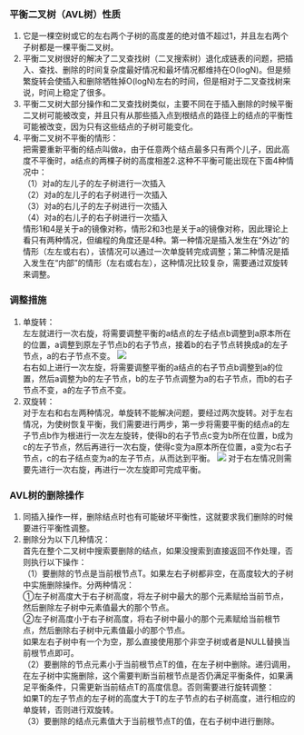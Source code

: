 ### 平衡二叉树（AVL树）性质
1. 它是一棵空树或它的左右两个子树的高度差的绝对值不超过1，并且左右两个子树都是一棵平衡二叉树。
2. 平衡二叉树很好的解决了二叉查找树（二叉搜索树）退化成链表的问题，把插入、查找、删除的时间复杂度最好情况和最坏情况都维持在O(logN)。但是频繁旋转会使插入和删除牺牲掉O(logN)左右的时间，但是相对于二叉查找树来说，时间上稳定了很多。
3. 平衡二叉树大部分操作和二叉查找树类似，主要不同在于插入删除的时候平衡二叉树可能被改变，并且只有从那些插入点到根结点的路径上的结点的平衡性可能被改变，因为只有这些结点的子树可能变化。
4. 平衡二叉树不平衡的情形：  
把需要重新平衡的结点叫做a，由于任意两个结点最多只有两个儿子，因此高度不平衡时，a结点的两棵子树的高度相差2.这种不平衡可能出现在下面4种情况中：  
（1）对a的左儿子的左子树进行一次插入  
（2）对a的左儿子的右子树进行一次插入  
（3）对a的右儿子的左子树进行一次插入  
（4）对a的右儿子的右子树进行一次插入  
情形1和4是关于a的镜像对称，情形2和3也是关于a的镜像对称，因此理论上看只有两种情况，但编程的角度还是4种。第一种情况是插入发生在“外边”的情形（左左或右右），该情况可以通过一次单旋转完成调整；第二种情况是插入发生在“内部”的情形（左右或右左），这种情况比较复杂，需要通过双旋转来调整。

### 调整措施

1. 单旋转：  
左左就进行一次右旋，将需要调整平衡的a结点的左子结点b调整到a原本所在的位置，a调整到原左子节点b的右子节点，接着b的右子节点转换成a的左子节点，a的右子节点不变。
![](https://images2015.cnblogs.com/blog/805461/201601/805461-20160127220751410-639565779.jpg)  
右右如上进行一次左旋，将需要调整平衡的a结点的右子节点b调整到a的位置，然后a调整为b的左子节点，b的左子节点调整为a的右子节点，而b的右子节点不变，a的左子节点不变。
2. 双旋转：  
对于左右和右左两种情况，单旋转不能解决问题，要经过两次旋转。对于左右情况，为使树恢复平衡，我们需要进行两步，第一步将需要平衡的结点a的左子节点b作为根进行一次左左旋转，使得b的右子节点c变为b所在位置，b成为c的左子节点，然后再进行一次右旋，使得c变为a原本所在位置，a变为c右子节点，c的右子结点变为a的左子节点，从而达到平衡。
![](https://images2015.cnblogs.com/blog/805461/201601/805461-20160127221858707-881408395.jpg)
对于右左情况则需要先进行一次右旋，再进行一次左旋即可完成平衡。

### AVL树的删除操作

1. 同插入操作一样，删除结点时也有可能破坏平衡性，这就要求我们删除的时候要进行平衡性调整。
2. 删除分为以下几种情况：  
首先在整个二叉树中搜索要删除的结点，如果没搜索到直接返回不作处理，否则执行以下操作：  
（1）要删除的节点是当前根节点T。如果左右子树都非空，在高度较大的子树中实施删除操作。分两种情况：  
①左子树高度大于右子树高度，将左子树中最大的那个元素赋给当前节点，然后删除左子树中元素值最大的那个节点。  
②左子树高度小于右子树高度，将右子树中最小的那个元素赋给当前根节点，然后删除右子树中元素值最小的那个节点。  
如果左右子树中有一个为空，那么直接使用那个非空子树或者是NULL替换当前根节点即可。   
（2）要删除的节点元素小于当前根节点T的值，在左子树中删除。递归调用，在左子树中实施删除，这个需要判断当前根节点是否仍满足平衡条件，如果满足平衡条件，只需更新当前结点T的高度信息。否则需要进行旋转调整：  
如果T的左子节点的左子树的高度大于T的左子节点的右子树高度，进行相应的单旋转，否则进行双旋转。  
（3）要删除的结点元素值大于当前根节点T的值，在右子树中进行删除。
